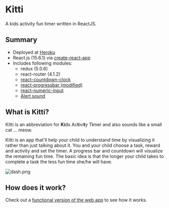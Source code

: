 # Kitti
A kids activity fun timer written in ReactJS.

## Summary

- Deployed at [Heroku](https://kitti-kids-activity-timer.herokuapp.com)
- React.js (15.6.1) via [create-react-app](https://github.com/facebookincubator/create-react-app)
- Includes following modules:
  * redux (5.0.6)
  * react-router (4.1.2)
  * [react-countdown-clock](https://github.com/pughpugh/react-countdown-clock)
  * [react-progressbar (modified)](https://github.com/abdennour/react-progressbar)
  * [react-numeric-input](https://github.com/vlad-ignatov/react-numeric-input)
  * [Alert sound](http://freesound.org/people/JustinBW/sounds/80921/)

## What is Kitti?

Kitti is an abbreviation for **Ki**ds Ac**t**ivi**t**y T**i**mer and also sounds like a small cat ... meow.


Kitti is an app that'll help your child to understand time by visualizing it rather than just talking about it. You and your child choose a task, reward and activity and set the timer. A progress bar and countdown will visualize the remaining fun time. The basic idea is that the longer your child takes to complete a task the less fun time she/he will have.

![dash.png](https://s26.postimg.org/6bfj2zrp5/dash.png)

## How does it work?

Check out a [functional version of the web app](https://kitti-kids-activity-timer.herokuapp.com) to see how it works.
